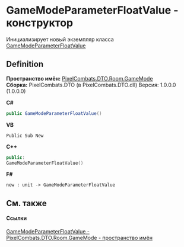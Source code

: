 # GameModeParameterFloatValue - конструктор


Инициализирует новый экземпляр класса <a href="ef494ffd-e10b-1627-f128-1979683f6ee0">GameModeParameterFloatValue</a>



## Definition
**Пространство имён:** <a href="4d3fbb36-c354-8f6e-a905-e9536bb5c956">PixelCombats.DTO.Room.GameMode</a>  
**Сборка:** PixelCombats.DTO (в PixelCombats.DTO.dll) Версия: 1.0.0.0 (1.0.0.0)

**C#**
``` C#
public GameModeParameterFloatValue()
```
**VB**
``` VB
Public Sub New
```
**C++**
``` C++
public:
GameModeParameterFloatValue()
```
**F#**
``` F#
new : unit -> GameModeParameterFloatValue
```



## См. также


#### Ссылки
<a href="ef494ffd-e10b-1627-f128-1979683f6ee0">GameModeParameterFloatValue - </a>  
<a href="4d3fbb36-c354-8f6e-a905-e9536bb5c956">PixelCombats.DTO.Room.GameMode - пространство имён</a>  
